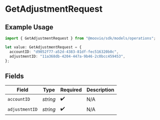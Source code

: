# GetAdjustmentRequest

## Example Usage

```typescript
import { GetAdjustmentRequest } from "@moovio/sdk/models/operations";

let value: GetAdjustmentRequest = {
  accountID: "d9052f77-a52d-4383-81df-fec516320b0c",
  adjustmentID: "11a368db-4204-447a-9b46-2c0bcc459453",
};
```

## Fields

| Field              | Type               | Required           | Description        |
| ------------------ | ------------------ | ------------------ | ------------------ |
| `accountID`        | *string*           | :heavy_check_mark: | N/A                |
| `adjustmentID`     | *string*           | :heavy_check_mark: | N/A                |